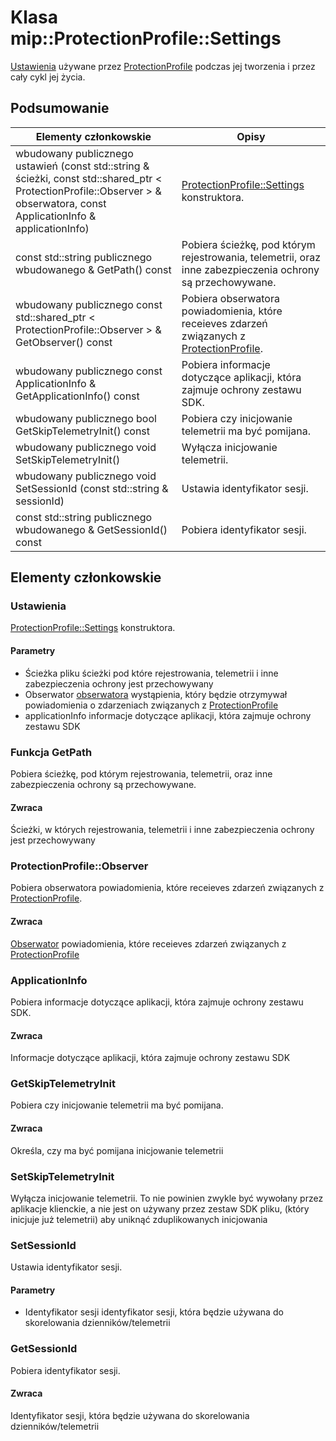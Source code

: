 # <a name="class-mipprotectionprofilesettings"></a>Klasa mip::ProtectionProfile::Settings 
[Ustawienia](#classmip_1_1_protection_profile_1_1_settings) używane przez [ProtectionProfile](#classmip_1_1_protection_profile) podczas jej tworzenia i przez cały cykl jej życia.
  
## <a name="summary"></a>Podsumowanie
 Elementy członkowskie                        | Opisy                                
--------------------------------|---------------------------------------------
wbudowany publicznego ustawień (const std::string & ścieżki, const std::shared_ptr < ProtectionProfile::Observer > & obserwatora, const ApplicationInfo & applicationInfo)  |  [ProtectionProfile::Settings](#classmip_1_1_protection_profile_1_1_settings) konstruktora.
const std::string publicznego wbudowanego & GetPath() const  |  Pobiera ścieżkę, pod którym rejestrowania, telemetrii, oraz inne zabezpieczenia ochrony są przechowywane.
wbudowany publicznego const std::shared_ptr < ProtectionProfile::Observer > & GetObserver() const  |  Pobiera obserwatora powiadomienia, które receieves zdarzeń związanych z [ProtectionProfile](#classmip_1_1_protection_profile).
wbudowany publicznego const ApplicationInfo & GetApplicationInfo() const  |  Pobiera informacje dotyczące aplikacji, która zajmuje ochrony zestawu SDK.
wbudowany publicznego bool GetSkipTelemetryInit() const  |  Pobiera czy inicjowanie telemetrii ma być pomijana.
wbudowany publicznego void SetSkipTelemetryInit()  |  Wyłącza inicjowanie telemetrii.
wbudowany publicznego void SetSessionId (const std::string & sessionId)  |  Ustawia identyfikator sesji.
const std::string publicznego wbudowanego & GetSessionId() const  |  Pobiera identyfikator sesji.
  
## <a name="members"></a>Elementy członkowskie
  
### <a name="settings"></a>Ustawienia
[ProtectionProfile::Settings](#classmip_1_1_protection_profile_1_1_settings) konstruktora.
  
#### <a name="parameters"></a>Parametry
* Ścieżka pliku ścieżki pod które rejestrowania, telemetrii i inne zabezpieczenia ochrony jest przechowywany 
* Obserwator [obserwatora](#classmip_1_1_protection_profile_1_1_observer) wystąpienia, który będzie otrzymywał powiadomienia o zdarzeniach związanych z [ProtectionProfile](#classmip_1_1_protection_profile)
* applicationInfo informacje dotyczące aplikacji, która zajmuje ochrony zestawu SDK
  
### <a name="getpath"></a>Funkcja GetPath
Pobiera ścieżkę, pod którym rejestrowania, telemetrii, oraz inne zabezpieczenia ochrony są przechowywane.
  
#### <a name="returns"></a>Zwraca
Ścieżki, w których rejestrowania, telemetrii i inne zabezpieczenia ochrony jest przechowywany
  
### <a name="protectionprofileobserver"></a>ProtectionProfile::Observer
Pobiera obserwatora powiadomienia, które receieves zdarzeń związanych z [ProtectionProfile](#classmip_1_1_protection_profile).
  
#### <a name="returns"></a>Zwraca
[Obserwator](#classmip_1_1_protection_profile_1_1_observer) powiadomienia, które receieves zdarzeń związanych z [ProtectionProfile](#classmip_1_1_protection_profile)
  
### <a name="applicationinfo"></a>ApplicationInfo
Pobiera informacje dotyczące aplikacji, która zajmuje ochrony zestawu SDK.
  
#### <a name="returns"></a>Zwraca
Informacje dotyczące aplikacji, która zajmuje ochrony zestawu SDK
  
### <a name="getskiptelemetryinit"></a>GetSkipTelemetryInit
Pobiera czy inicjowanie telemetrii ma być pomijana.
  
#### <a name="returns"></a>Zwraca
Określa, czy ma być pomijana inicjowanie telemetrii
  
### <a name="setskiptelemetryinit"></a>SetSkipTelemetryInit
Wyłącza inicjowanie telemetrii.
To nie powinien zwykle być wywołany przez aplikacje klienckie, a nie jest on używany przez zestaw SDK pliku, (który inicjuje już telemetrii) aby uniknąć zduplikowanych inicjowania
  
### <a name="setsessionid"></a>SetSessionId
Ustawia identyfikator sesji.
  
#### <a name="parameters"></a>Parametry
* Identyfikator sesji identyfikator sesji, która będzie używana do skorelowania dzienników/telemetrii
  
### <a name="getsessionid"></a>GetSessionId
Pobiera identyfikator sesji.
  
#### <a name="returns"></a>Zwraca
Identyfikator sesji, która będzie używana do skorelowania dzienników/telemetrii
